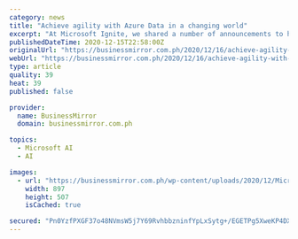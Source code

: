```yaml
---
category: news
title: "Achieve agility with Azure Data in a changing world"
excerpt: "At Microsoft Ignite, we shared a number of announcements to help organizations rebuild in a changing world—including the preview of Azure Arc enabled data services. Customers can now bring Azure data services to any infrastructure across data centers,"
publishedDateTime: 2020-12-15T22:58:00Z
originalUrl: "https://businessmirror.com.ph/2020/12/16/achieve-agility-with-azure-data-in-a-changing-world/"
webUrl: "https://businessmirror.com.ph/2020/12/16/achieve-agility-with-azure-data-in-a-changing-world/"
type: article
quality: 39
heat: 39
published: false

provider:
  name: BusinessMirror
  domain: businessmirror.com.ph

topics:
  - Microsoft AI
  - AI

images:
  - url: "https://businessmirror.com.ph/wp-content/uploads/2020/12/Microsoft.jpg"
    width: 897
    height: 507
    isCached: true

secured: "Pn0YzfPXGF37o48NVmsW5j7Y69RvhbbzninfYpLxSytg+/EGETPg5XweKP4DXYvdQbWdbr7syveIRbkJpY+1NdLjYGr56l90c8O9aTYeBNK5sAb/NFuyBAIZtYgTewBfUj9CGdfwQj4rW+tGt8tNOqk6cP989acdOu99ZZB1Im7aowb2DPQRIPOVjrLvrvRgqXgqJXW2JWJ6CobYMU/LNPDccLcueaJ6i2a01r5JCArXJ9ySfXTd8YQzAot3dFt7iC/JhjRaMlFxyeL3RRtHvzmXNaUKooXPoUPaKHJM/HXrKDIoyA8gjJ5gdofqTmMeh4pix/tdaQbbFmp4WPbDM8YHttea/5kUkcW7KI2fQ48=;XjsZB3+ElVozNGQ8vF5BOQ=="
---
```


